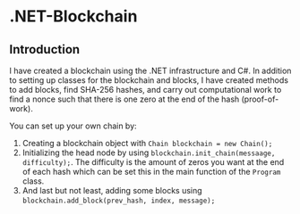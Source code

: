 # .NET-Blockchain

## Introduction
I have created a blockchain using the .NET infrastructure and C#. In addition to setting up classes for the blockchain and blocks, I have created methods to add blocks, find SHA-256 hashes, and carry out computational work to find a nonce such that there is one zero at the end of the hash (proof-of-work).

You can set up your own chain by:
  1. Creating a blockchain object with ```Chain blockchain = new Chain();```
  2. Initializing the head node by using ```blockchain.init_chain(messaage, difficulty);```. The difficulty is the amount of zeros you want at the end of each hash which can be set this in the main function of the ```Program``` class.
  3. And last but not least, adding some blocks using ```blockchain.add_block(prev_hash, index, message);```

